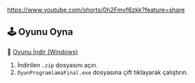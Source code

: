 https://www.youtube.com/shorts/0h2Fmvf6zkk?feature=share

## 🕹️ Oyunu Oyna

🎯 [Oyunu İndir (Windows)](https://github.com/icessi1/2D-Oyun-Programlama-Final/releases/download/v1/Game.Build.zip)

1. İndirilen `.zip` dosyasını açın.
2. `OyunProgramlamaFinal.exe` dosyasına çift tıklayarak çalıştırın.
